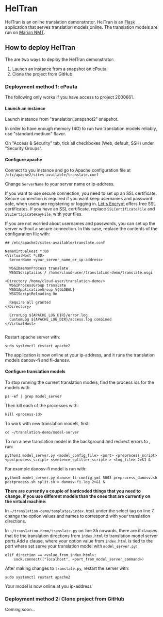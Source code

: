 # HelTran

HelTran is an online translation demonstrator. HelTran is an [Flask](http://flask.pocoo.org/) application that serves translation models online. The translation models are run on [Marian NMT](https://marian-nmt.github.io/).

## How to deploy HelTran

The are two ways to deploy the HelTran demonstrator:

1. Launch an instance from a snapshot on cPouta.
2. Clone the project from GitHub.

### Deployment method 1: cPouta

The following only works if you have access to project 2000661.

#### Launch an instance

Launch instance from "translation_snapshot2" snapshot.

In order to have enough memory (4G) to run two translation models reliably, use "standard.medium" flavor.

On "Access & Security" tab, tick all checkboxes (Web, default, SSH) under "Security Groups".

#### Configure apache

Connect to you instance and go to Apache configuration file at `/etc/apache2/sites-available/translate.conf`

Change `ServerName` to your server name or ip-address.

If you want to use secure connection, you need to set up an SSL certificate. Secure connection is required if you want keep usernames and password safe, when users are registering or logging in. [Let's Encrypt](https://letsencrypt.org/) offers free SSL certificates.
If you have an SSL certificate, replace `SSLCertificateFile` and `SSLCertigicateKeyFile`, with your files.

If you are not worried about usernames and passwords, you can set up the server without a secure connection. In this case, replace the contents of the configuration file with:

```
## /etc/apache2/sites-available/translate.conf

NameVirtualHost *:80
<VirtualHost *:80>
  ServerName <your_server_name_or_ip-address>

  WSGIDaemonProcess translate
  WSGIScriptalias / /home/cloud-user/translation-demo/translate.wsgi

<Directory /home/cloud-user/translation-demo/>
  WSGIProcessGroup translate
  WSGIApplicationGroup %{GLOBAL}
  WSGIScriptReloading On

  Require all granted
</Directory>

  ErrorLog ${APACHE_LOG_DIR}/error.log
  CustomLog ${APACHE_LOG_DIR}/access.log combined
</VirtualHost>
    
```

Restart apache server with:

```
sudo systemctl restart apache2
```

The application is now online at your ip-address, and it runs the translation models danosv-fi and fi-danosv.

#### Configure translation models

To stop running the current translation models, find the process ids for the models with:

```
ps -ef | grep model_server
```

Then kill each of the processes with:

```
kill <process-id>
```

To work with new translation models, first:

```
cd ~/translation-demo/model-server
```

To run a new translation model in the background and redirect errors to <log-file>, run:

```
python3 model_server.py <model_config_file> <port> <preprocess_script> <postprocess_script> <sentence_splitter_script> > <log_file> 2>&1 &
```

For example danosv-fi model is run with:

```
python3 model_server.py danosv-fi-config.yml 5003 preprocess_danosv.sh postprocess.sh split.sh > danosv-fi.log 2>&1 &
```

**There are currently a couple of hardcoded things that you need to change, if you use different models than the ones that are currently on the virtual machine:**

In `~/translation-demo/templates/index.html` under the select tag on line 7, change the option values and names to correspond with your translation directions.

In `~/translation-demo/translate.py` on line 35 onwards, there are if clauses that tie the translation directions from `index.html` to translation model server ports.Add a clause, where your option value from `index.html` is tied to the port where set serve your translation model with `model_server.py`:

```
elif direction == <value_from_index.html>:
    sock.connect(("localhost", <port_from_model_server_command>)
```

After making changes to `translate.py`, restart the server with:

```
sudo systemctl restart apache2
```

Your model is now online at you ip-address

### Deployment method 2: Clone project from GitHub

Coming soon...
